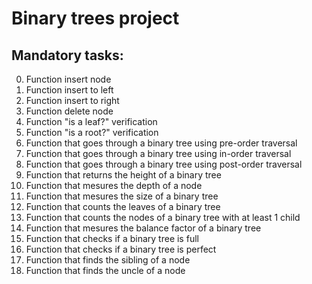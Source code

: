 # Binary trees project

## Mandatory tasks:
0. Function insert node
1. Function insert to left
2. Function insert to right
3. Function delete node
4. Function "is a leaf?" verification
5. Function "is a root?" verification
6. Function that goes through a binary tree using pre-order traversal
7. Function that goes through a binary tree using in-order traversal
8. Function that goes through a binary tree using post-order traversal
9. Function that returns the height of a binary tree
10. Function that mesures the depth of a node
11. Function that mesures the size of a binary tree
12. Function that counts the leaves of a binary tree
13. Function that counts the nodes of a binary tree with at least 1 child
14. Function that mesures the balance factor of a binary tree
15. Function that checks if a binary tree is full
16. Function that checks if a binary tree is perfect
17. Function that finds the sibling of a node
18. Function that finds the uncle of a node
